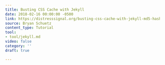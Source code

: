 ```yaml
---
title: Busting CSS Cache with Jekyll
date: 2018-02-16 00:00:00 -0500
link: https://distresssignal.org/busting-css-cache-with-jekyll-md5-hash
source: Bryan Schuetz
content_type: Tutorial
tool:
- tool/jekyll.md
video: false
category: ''
draft: true

---
```

